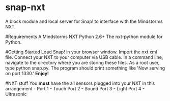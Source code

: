 snap-nxt
========

A block module and local server for Snap! to interface with the Mindstorms NXT.

#Requirements
A Mindstorms NXT
Python 2.6+
The nxt-python module for Python.

#Getting Started
Load Snap! in your browser window.
Import the nxt.xml file.
Connect your NXT to your computer via USB cable.
In a command line, navigate to the directory where you are storing these files.
As a root user, type python snap.py.
The program should print something like 'Now serving on port 1330.'
**Enjoy!**

#NXT stuff
You **must** have the all sensors plugged into your NXT in this arrangement -
Port 1 - Touch
Port 2 - Sound
Port 3 - Light
Port 4 - Ultrasonic

